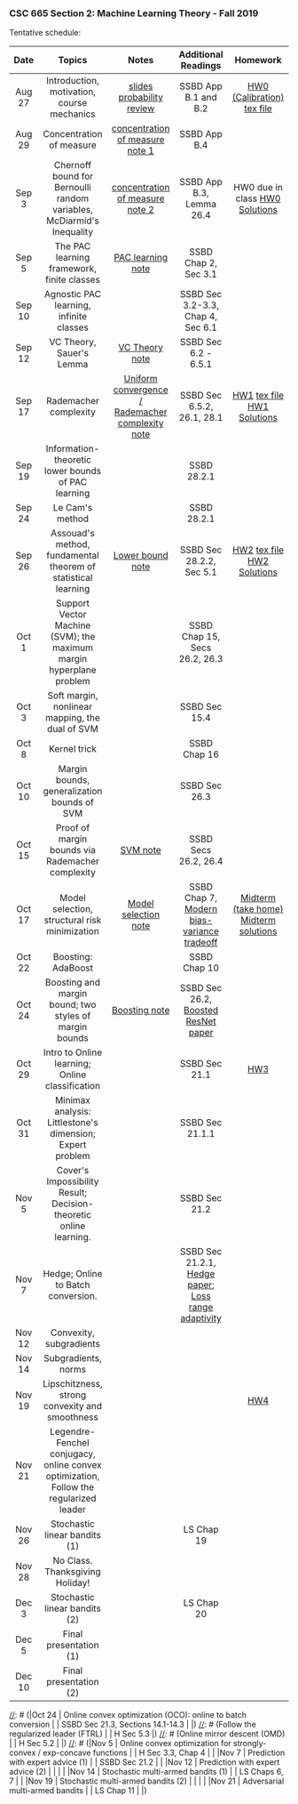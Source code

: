 ### CSC 665 Section 2: Machine Learning Theory - Fall 2019

Tentative schedule:



|Date  | Topics | Notes | Additional Readings  | Homework |
|:---:|:------------:|:---:|:---:|:---:|
|Aug 27 | Introduction, motivation, course mechanics | [slides](notes/slides.pdf) [probability review](notes/prob_review.pdf) | SSBD App B.1 and B.2 | [HW0 (Calibration)](hw/hw0/hw0.pdf) [tex file](hw0/hw0.tex) |
|Aug 29 | Concentration of measure | [concentration of measure note 1](notes/conc_1.pdf) | SSBD App B.4 | |
|Sep 3  | Chernoff bound for Bernoulli random variables, McDiarmid's Inequality | [concentration of measure note 2](notes/conc_2.pdf) | SSBD App B.3, Lemma 26.4 | HW0 due in class [HW0 Solutions](hw/hw0/hw0sol.pdf) |
|Sep 5  | The PAC learning framework, finite classes | [PAC learning note](notes/pac.pdf) | SSBD Chap 2, Sec 3.1 | |
|Sep 10 | Agnostic PAC learning, infinite classes | | SSBD Sec 3.2-3.3, Chap 4, Sec 6.1 | |
|Sep 12 | VC Theory, Sauer's Lemma | [VC Theory note](notes/vc.pdf) | SSBD Sec 6.2 - 6.5.1 |  |
|Sep 17 | Rademacher complexity | [Uniform convergence / Rademacher complexity note](notes/rad.pdf) | SSBD Sec 6.5.2, 26.1, 28.1 | [HW1](hw/hw1/hw1.pdf) [tex file](hw/hw1/hw1.tex) [HW1 Solutions](hw/hw1/hw1sol.pdf) |
|Sep 19 | Information-theoretic lower bounds of PAC learning |  | SSBD 28.2.1  | |
|Sep 24 | Le Cam's method |  | SSBD 28.2.1 | |
|Sep 26 | Assouad's method, fundamental theorem of statistical learning | [Lower bound note](notes/lower_bound.pdf) | SSBD Sec 28.2.2, Sec 5.1  | [HW2](hw/hw2/hw2.pdf) [tex file](hw/hw2/hw2.tex) [HW2 Solutions](hw/hw2/hw2sol.pdf) |
|Oct 1  | Support Vector Machine (SVM); the maximum margin hyperplane problem  | | SSBD Chap 15, Secs 26.2, 26.3 | |
|Oct 3  | Soft margin, nonlinear mapping, the dual of SVM  | | SSBD Sec 15.4 | |
|Oct 8  | Kernel trick | | SSBD Chap 16 | |
|Oct 10 | Margin bounds, generalization bounds of SVM | | SSBD Sec 26.3 | |
|Oct 15 | Proof of margin bounds via Rademacher complexity | [SVM note](notes/svm.pdf) | SSBD Secs 26.2, 26.4 | |
|Oct 17 | Model selection, structural risk minimization | [Model selection note](notes/model_sel.pdf) | SSBD Chap 7, [Modern bias-variance tradeoff](https://arxiv.org/pdf/1812.11118.pdf) | [Midterm (take home)](hw/midterm/midterm.pdf) [Midterm solutions](hw/midterm/midterm_sol.pdf) |
|Oct 22 | Boosting: AdaBoost | | SSBD Chap 10 | |
|Oct 24 | Boosting and margin bound; two styles of margin bounds | [Boosting note](notes/boosting.pdf) | SSBD Sec 26.2, [Boosted ResNet paper](https://arxiv.org/pdf/1706.04964.pdf) | |
|Oct 29 | Intro to Online learning; Online classification | | SSBD Sec 21.1 |  [HW3](hw/hw3/hw3.pdf) |
|Oct 31 | Minimax analysis: Littlestone's dimension; Expert problem | | SSBD Sec 21.1.1 | |
|Nov 5 | Cover's Impossibility Result; Decision-theoretic online learning. | | SSBD Sec 21.2 | |
|Nov 7 | Hedge; Online to Batch conversion. | | SSBD Sec 21.2.1, [Hedge paper](http://rob.schapire.net/papers/FreundSc95.pdf); [Loss range adaptivity](https://arxiv.org/abs/1801.00101) | |
|Nov 12 | Convexity, subgradients | | | |
|Nov 14 | Subgradients, norms | | | |
|Nov 19 | Lipschitzness, strong convexity and smoothness | |  | [HW4](hw/hw4/hw4.pdf) |
|Nov 21 | Legendre-Fenchel conjugacy, online convex optimization, Follow the regularized leader | | | |
|Nov 26 | Stochastic linear bandits (1) | | LS Chap 19 | |
|Nov 28 | No Class. Thanksgiving Holiday! | | | |
|Dec 3 | Stochastic linear bandits (2) | | LS Chap 20 | |
|Dec 5 | Final presentation (1) | | | |
|Dec 10 | Final presentation (2) | | | |

[//]: # (|Sep 26 | Structural risk minimization | | SSBD Chap 7 | |)
[//]: # (SSBD Chap 10, Sec 26.2)
[//]: # (|Oct 22 | Online classification | | SSBD Sec 21.1 | |)
[//]: # (|Oct 24 | Online convex optimization (OCO): online to batch conversion | | SSBD Sec 21.3, Sections 14.1-14.3  | |)
[//]: # (Follow the regularized leader (FTRL) | | H Sec 5.3 |)
[//]: # (Online mirror descent (OMD) | | H Sec 5.2 | |)
[//]: # (|Nov 5 | Online convex optimization for strongly-convex / exp-concave functions | | H Sec 3.3, Chap 4  | |
|Nov 7 | Prediction with expert advice (1) | | SSBD Sec 21.2 | |
|Nov 12 | Prediction with expert advice (2) | | | |
|Nov 14 | Stochastic multi-armed bandits (1) | | LS Chaps 6, 7 | |
|Nov 19 | Stochastic multi-armed bandits (2) | |  | |
|Nov 21 | Adversarial multi-armed bandits | | LS Chap 11 | |)
